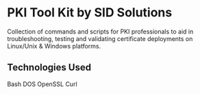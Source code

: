# PKI Tool Kit by SID Solutions
Collection of commands and scripts for PKI professionals to aid in troubleshooting, testing and validating certificate deployments on Linux/Unix & Windows platforms.

## Technologies Used
Bash
DOS
OpenSSL
Curl
